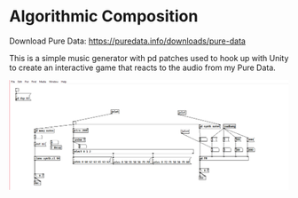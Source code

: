 # Algorithmic Composition
Download Pure Data: https://puredata.info/downloads/pure-data

This is a simple music generator with pd patches used to hook up with Unity to create an interactive game that reacts to the audio from my Pure Data.

![](image.png)
